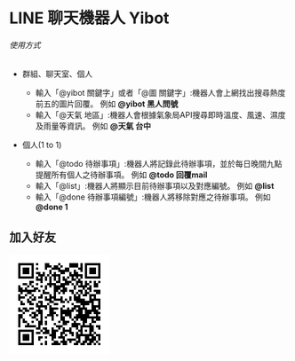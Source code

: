 # LINE 聊天機器人 Yibot

###### 使用方式

* 群組、聊天室、個人
  * 輸入「@yibot 關鍵字」或者「@圖 關鍵字」:機器人會上網找出搜尋熱度前五的圖片回覆。 例如 **@yibot 黑人問號**
  * 輸入「@天氣 地區」:機器人會根據氣象局API搜尋即時溫度、風速、濕度及雨量等資訊。 例如 **@天氣 台中**
  
* 個人(1 to 1)
  * 輸入「@todo 待辦事項」:機器人將記錄此待辦事項，並於每日晚間九點提醒所有個人之待辦事項。 例如 **@todo 回覆mail**
  * 輸入「@list」:機器人將顯示目前待辦事項以及對應編號。 例如 **@list**
  * 輸入「@done 待辦事項編號」:機器人將移除對應之待辦事項。 例如 **@done 1**

## 加入好友
![加入好友](/img/yibotQR.png)
